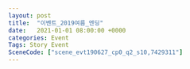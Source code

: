 ```yaml
---
layout: post
title:  "이벤트_2019여름_엔딩"
date:   2021-01-01 08:00:00 +0000
categories: Event
Tags: Story Event
SceneCode: ["scene_evt190627_cp0_q2_s10,7429311"]
---
```

